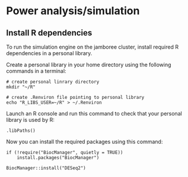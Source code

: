 # Power analysis/simulation

## Install R dependencies
To run the simulation engine on the jamboree cluster, install required R dependencies in a personal library.

Create a personal library in your home directory using the following commands in a terminal:
```
# create personal linrary directory
mkdir "~/R"

# create .Renviron file pointing to personal library
echo "R_LIBS_USER=~/R" > ~/.Renviron
```

Launch an R console and run this command to check that your personal library is used by R:
```
.libPaths()
```

Now you can install the required packages using this command:
```
if (!require("BiocManager", quietly = TRUE))
    install.packages("BiocManager")

BiocManager::install("DESeq2")
```
